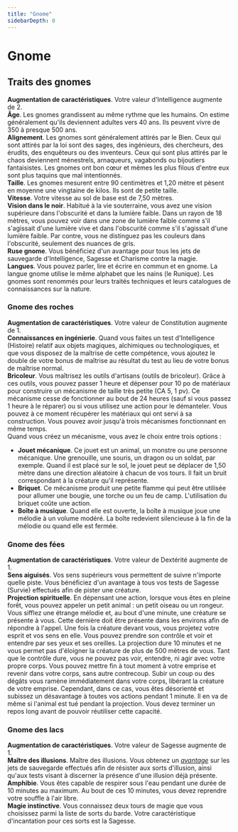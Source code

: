 ```yaml
---
title: "Gnome"
sidebarDepth: 0
---
```

# Gnome
## Traits des gnomes

**Augmentation de caractéristiques**. Votre valeur d'Intelligence augmente de 2.  
**Âge**. Les gnomes grandissent au même rythme que les humains. On estime généralement qu'ils deviennent adultes vers 40 ans. Ils peuvent vivre de 350 à presque 500 ans.  
**Alignement**. Les gnomes sont généralement attirés par le Bien. Ceux qui sont attirés par la loi sont des sages, des ingénieurs, des chercheurs, des érudits, des enquêteurs ou des inventeurs. Ceux qui sont plus attirés par le chaos deviennent ménestrels, arnaqueurs, vagabonds ou bijoutiers fantaisistes. Les gnomes ont bon cœur et mêmes les plus filous d'entre eux sont plus taquins que mal intentionnés.  
**Taille**. Les gnomes mesurent entre 90 centimètres et 1,20 mètre et pèsent en moyenne une vingtaine de kilos. Ils sont de petite taille.  
**Vitesse**. Votre vitesse au sol de base est de 7,50 mètres.  
**Vision dans le noir**. Habitué à la vie souterraine, vous avez une vision supérieure dans l'obscurité et dans la lumière faible. Dans un rayon de 18 mètres, vous pouvez voir dans une zone de lumière faible comme s'il s'agissait d'une lumière vive et dans l'obscurité comme s'il s'agissait d'une lumière faible. Par contre, vous ne distinguez pas les couleurs dans l'obscurité, seulement des nuances de gris.  
**Ruse gnome**. Vous bénéficiez d'un avantage pour tous les jets de sauvegarde d'Intelligence, Sagesse et Charisme contre la magie.  
**Langues**. Vous pouvez parler, lire et écrire en commun et en gnome. La langue gnome utilise le même alphabet que les nains (le Runique). Les gnomes sont renommés pour leurs traités techniques et leurs catalogues de connaissances sur la nature.

### Gnome des roches

**Augmentation de caractéristiques**. Votre valeur de Constitution augmente de 1.  
**Connaissances en ingénierie**. Quand vous faites un test d'Intelligence (Histoire) relatif aux objets magiques, alchimiques ou technologiques, et que vous disposez de la maîtrise de cette compétence, vous ajoutez le double de votre bonus de maîtrise au résultat du test au lieu de votre bonus de maîtrise normal.  
**Bricoleur**. Vous maîtrisez les outils d'artisans (outils de bricoleur). Grâce à ces outils, vous pouvez passer 1 heure et dépenser pour 10 po de matériaux pour construire un mécanisme de taille très petite (CA 5, 1  pv). Ce mécanisme cesse de fonctionner au bout de 24 heures (sauf si vous passez 1 heure à le réparer) ou si vous utilisez une action pour le démanteler. Vous pouvez à ce moment récupérer les matériaux qui ont servi à sa construction. Vous pouvez avoir jusqu'à trois mécanismes fonctionnant en même temps.  
Quand vous créez un mécanisme, vous avez le choix entre trois options :
- **Jouet mécanique**. Ce jouet est un animal, un monstre ou une personne mécanique. Une grenouille, une souris, un dragon ou un soldat, par exemple. Quand il est placé sur le sol, le jouet peut se déplacer de 1,50 mètre dans une direction aléatoire à chacun de vos tours. Il fait un bruit correspondant à la créature qu'il représente.
- **Briquet**. Ce mécanisme produit une petite flamme qui peut être utilisée pour allumer une bougie, une torche ou un feu de camp. L'utilisation du briquet coûte une action.
- **Boîte à musique**. Quand elle est ouverte, la boîte à musique joue une mélodie à un volume modéré. La boîte redevient silencieuse à la fin de la mélodie ou quand elle est fermée.

### Gnome des fées

**Augmentation de caractéristiques**. Votre valeur de Dextérité augmente de 1.  
**Sens aiguisés**. Vos sens supérieurs vous permettent de suivre n'importe quelle piste. Vous bénéficiez d'un avantage à tous vos tests de Sagesse (Survie) effectués afin de pister une créature.  
**Projection spirituelle**. En dépensant une action, lorsque vous êtes en pleine forêt, vous pouvez appeler un petit animal : un petit oiseau ou un rongeur. Vous sifflez une étrange mélodie et, au bout d'une minute, une créature se présente à vous. Cette dernière doit être présente dans les environs afin de répondre à l'appel. Une fois la créature devant vous, vous projetez votre esprit et vos sens en elle. Vous pouvez prendre son contrôle et voir et entendre par ses yeux et ses oreilles. La projection dure 10 minutes et ne vous permet pas d'éloigner la créature de plus de 500  mètres de vous. Tant que le contrôle dure, vous ne pouvez pas voir, entendre, ni agir avec votre propre corps. Vous pouvez mettre fin à tout moment à votre emprise et revenir dans votre corps, sans autre contrecoup. Subir un coup ou des dégâts vous ramène immédiatement dans votre corps, libérant la créature de votre emprise. Cependant, dans ce cas, vous êtes désorienté et subissez un désavantage à toutes vos actions pendant 1 minute. Il en va de même si l'animal est tué pendant la projection. Vous devez terminer un repos long avant de pouvoir réutiliser cette capacité.

### Gnome des lacs

**Augmentation de caractéristiques**. Votre valeur de Sagesse augmente de 1.  
**Maître des illusions**. Maître des illusions. Vous obtenez un [_avantage_](/utiliser-les-caracteristiques#avantage-et-désavantage) sur les jets de sauvegarde effectués afin de résister aux sorts d'illusion, ainsi qu'aux tests visant à discerner la présence d'une illusion déjà présente.  
**Amphibie**. Vous êtes capable de respirer sous l'eau pendant une durée de 10 minutes au maximum. Au bout de ces 10 minutes, vous devez reprendre votre souffle à l'air libre.  
**Magie instinctive**. Vous connaissez deux tours de magie que vous choisissez parmi la liste de sorts du barde. Votre caractéristique d'incantation pour ces sorts est la Sagesse.
